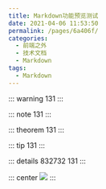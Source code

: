 ```yaml
---
title: Markdown功能预览测试
date: 2021-04-06 11:53:50
permalink: /pages/6a406f/
categories:
  - 前端之外
  - 技术文档
  - Markdown
tags:
  - Markdown
---
```



::: warning
131
:::

::: note
131
:::

::: theorem
131
:::

::: tip
131
:::

::: details 832732
131
:::


::: center
![](https://i0.hdslb.com/bfs/album/555a4057a7a7cdaf078699f62caee174c4d13202.jpg@400w.webp)
:::


